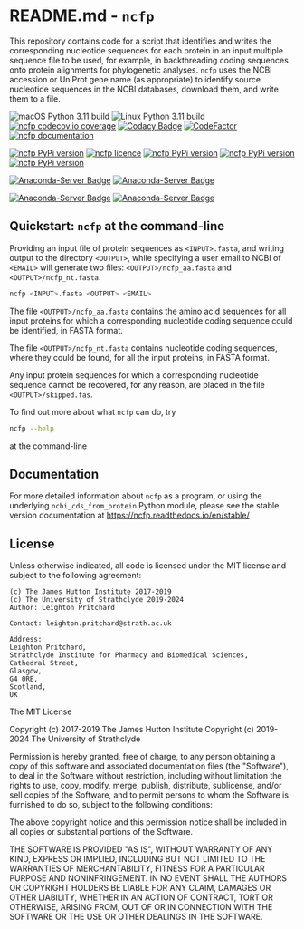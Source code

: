 # README.md - `ncfp`

This repository contains code for a script that identifies and writes the corresponding nucleotide sequences for each protein in an input multiple sequence file to be used, for example, in backthreading coding sequences onto protein alignments for phylogenetic analyses. `ncfp` uses the NCBI accession or UniProt gene name (as appropriate) to identify source nucleotide sequences in the NCBI databases, download them, and write them to a file.

![macOS Python 3.11 build](https://github.com/widdowquinn/ncfp/actions/workflows/build-macos.yaml/badge.svg)
![Linux Python 3.11 build](https://github.com/widdowquinn/ncfp/actions/workflows/build-linux.yaml/badge.svg)
[![ncfp codecov.io coverage](https://img.shields.io/codecov/c/github/widdowquinn/ncfp/master.svg)](https://codecov.io/github/widdowquinn/ncfp)
[![Codacy Badge](https://app.codacy.com/project/badge/Grade/99a037e5eb2c4ae48e27e44c8974a3f8)](https://www.codacy.com/manual/widdowquinn/ncfp?utm_source=github.com&amp;utm_medium=referral&amp;utm_content=widdowquinn/ncfp&amp;utm_campaign=Badge_Grade)
[![CodeFactor](https://www.codefactor.io/repository/github/widdowquinn/ncfp/badge)](https://www.codefactor.io/repository/github/widdowquinn/ncfp)
[![ncfp documentation](https://readthedocs.org/projects/ncfp/badge/?version=latest)](https://ncfp.readthedocs.io/en/latest/?badge=latest)

[![ncfp PyPi version](https://img.shields.io/pypi/v/ncfp "PyPI version")](https://pypi.python.org/pypi/ncfp)
[![ncfp licence](https://img.shields.io/pypi/l/ncfp "PyPI licence")](https://github.com/widdowquinn/ncfp/blob/master/LICENSE)
[![ncfp PyPi version](https://img.shields.io/pypi/format/ncfp "PyPI format")](https://pypi.python.org/pypi/ncfp)
[![ncfp PyPi version](https://img.shields.io/pypi/pyversions/ncfp "Python versions")](https://pypi.python.org/pypi/ncfp)
[![ncfp PyPi version](https://img.shields.io/pypi/dm/ncfp "PyPI downloads")](https://pypi.python.org/pypi/ncfp)

[![Anaconda-Server Badge](https://anaconda.org/bioconda/ncfp/badges/version.svg)](https://anaconda.org/bioconda/ncfp)
[![Anaconda-Server Badge](https://anaconda.org/bioconda/ncfp/badges/latest_release_date.svg)](https://anaconda.org/bioconda/ncfp)

[![Anaconda-Server Badge](https://anaconda.org/bioconda/ncfp/badges/downloads.svg)](https://anaconda.org/bioconda/ncfp)
[![Anaconda-Server Badge](https://anaconda.org/bioconda/ncfp/badges/platforms.svg)](https://anaconda.org/bioconda/ncfp)


## Quickstart: `ncfp` at the command-line

Providing an input file of protein sequences as `<INPUT>.fasta`, and writing output to the directory `<OUTPUT>`, while specifying a user email to NCBI of `<EMAIL>` will generate two files: `<OUTPUT>/ncfp_aa.fasta` and `<OUTPUT>/ncfp_nt.fasta`.

```bash
ncfp <INPUT>.fasta <OUTPUT> <EMAIL>
```

The file `<OUTPUT>/ncfp_aa.fasta` contains the amino acid sequences for all input proteins for which a corresponding nucleotide coding sequence could be identified, in FASTA format.

The file `<OUTPUT>/ncfp_nt.fasta` contains nucleotide coding sequences, where they could be found, for all the input proteins, in FASTA format.

Any input protein sequences for which a corresponding nucleotide sequence cannot be recovered, for any reason, are placed in the file `<OUTPUT>/skipped.fas`.

To find out more about what `ncfp` can do, try

```bash
ncfp --help
```

at the command-line

## Documentation

For more detailed information about `ncfp` as a program, or using the underlying `ncbi_cds_from_protein` Python module, please see the stable version documentation at <https://ncfp.readthedocs.io/en/stable/>

## License

Unless otherwise indicated, all code is licensed under the MIT license and subject to the following agreement:

    (c) The James Hutton Institute 2017-2019
    (c) The University of Strathclyde 2019-2024
    Author: Leighton Pritchard

    Contact: leighton.pritchard@strath.ac.uk

    Address:
    Leighton Pritchard,
    Strathclyde Institute for Pharmacy and Biomedical Sciences,
    Cathedral Street,
    Glasgow,
    G4 0RE,
    Scotland,
    UK

The MIT License

Copyright (c) 2017-2019 The James Hutton Institute
Copyright (c) 2019-2024 The University of Strathclyde

Permission is hereby granted, free of charge, to any person obtaining a copy
of this software and associated documentation files (the "Software"), to deal
in the Software without restriction, including without limitation the rights
to use, copy, modify, merge, publish, distribute, sublicense, and/or sell
copies of the Software, and to permit persons to whom the Software is
furnished to do so, subject to the following conditions:

The above copyright notice and this permission notice shall be included in
all copies or substantial portions of the Software.

THE SOFTWARE IS PROVIDED "AS IS", WITHOUT WARRANTY OF ANY KIND, EXPRESS OR
IMPLIED, INCLUDING BUT NOT LIMITED TO THE WARRANTIES OF MERCHANTABILITY,
FITNESS FOR A PARTICULAR PURPOSE AND NONINFRINGEMENT. IN NO EVENT SHALL THE
AUTHORS OR COPYRIGHT HOLDERS BE LIABLE FOR ANY CLAIM, DAMAGES OR OTHER
LIABILITY, WHETHER IN AN ACTION OF CONTRACT, TORT OR OTHERWISE, ARISING FROM,
OUT OF OR IN CONNECTION WITH THE SOFTWARE OR THE USE OR OTHER DEALINGS IN
THE SOFTWARE.

